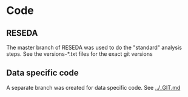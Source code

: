 # Code

## RESEDA

The master branch of RESEDA was used to do the "standard" analysis steps. See the versions-*.txt files for the exact git versions

## Data specific code

A separate branch was created for data specific code. See [../_GIT.md](../_GIT.md)
